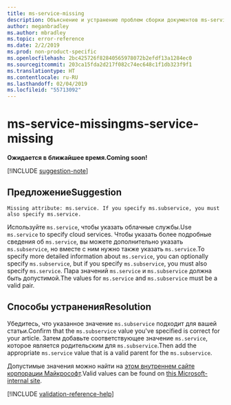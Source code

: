 ```yaml
---
title: ms-service-missing
description: Объяснение и устранение проблем сборки документов ms-service-missing
author: meganbradley
ms.author: mbradley
ms.topic: error-reference
ms.date: 2/2/2019
ms.prod: non-product-specific
ms.openlocfilehash: 2bc425726f82840565978072b2efdf13a1284ec0
ms.sourcegitcommit: 203ca15fda2d217f082c74ec648c1f1db323f9f1
ms.translationtype: HT
ms.contentlocale: ru-RU
ms.lasthandoff: 02/04/2019
ms.locfileid: "55713092"
---
```

# <a name="ms-service-missing"></a><span data-ttu-id="f16e6-103">ms-service-missing</span><span class="sxs-lookup"><span data-stu-id="f16e6-103">ms-service-missing</span></span>

<span data-ttu-id="f16e6-104">**Ожидается в ближайшее время.**</span><span class="sxs-lookup"><span data-stu-id="f16e6-104">**Coming soon!**</span></span>

[!INCLUDE [suggestion-note](includes/suggestion-note.md)]

## <a name="suggestion"></a><span data-ttu-id="f16e6-105">Предложение</span><span class="sxs-lookup"><span data-stu-id="f16e6-105">Suggestion</span></span>

`Missing attribute: ms.service. If you specify ms.subservice, you must also specify ms.service.`

<span data-ttu-id="f16e6-106">Используйте `ms.service`, чтобы указать облачные службы.</span><span class="sxs-lookup"><span data-stu-id="f16e6-106">Use `ms.service` to specify cloud services.</span></span> <span data-ttu-id="f16e6-107">Чтобы указать более подробные сведения об `ms.service`, вы можете дополнительно указать `ms.subservice`, но вместе с ним нужно также указать `ms.service`.</span><span class="sxs-lookup"><span data-stu-id="f16e6-107">To specify more detailed information about `ms.service`, you can optionally specify `ms.subservice`, but if you specify `ms.subservice`, you must also specify `ms.service`.</span></span> <span data-ttu-id="f16e6-108">Пара значений `ms.service` и `ms.subservice` должна быть допустимой.</span><span class="sxs-lookup"><span data-stu-id="f16e6-108">The values for `ms.service` and `ms.subservice` must be a valid pair.</span></span>

## <a name="resolution"></a><span data-ttu-id="f16e6-109">Способы устранения</span><span class="sxs-lookup"><span data-stu-id="f16e6-109">Resolution</span></span>

<span data-ttu-id="f16e6-110">Убедитесь, что указанное значение `ms.subservice` подходит для вашей статьи.</span><span class="sxs-lookup"><span data-stu-id="f16e6-110">Confirm that the `ms.subservice` value you've specified is correct for your article.</span></span> <span data-ttu-id="f16e6-111">Затем добавьте соответствующее значение `ms.service`, которое является родительским для `ms.subservice`.</span><span class="sxs-lookup"><span data-stu-id="f16e6-111">Then add the appropriate `ms.service` value that is a valid parent for the `ms.subservice`.</span></span>

<span data-ttu-id="f16e6-112">Допустимые значения можно найти на [этом внутреннем сайте корпорации Майкрософт](https://docsmetadatatool.azurewebsites.net/whitelists).</span><span class="sxs-lookup"><span data-stu-id="f16e6-112">Valid values can be found on [this Microsoft-internal site](https://docsmetadatatool.azurewebsites.net/whitelists).</span></span>

<!--make sure to add this file to your includes folder and verify the path-->
[!INCLUDE [validation-reference-help](includes/validation-reference-help.md)]
